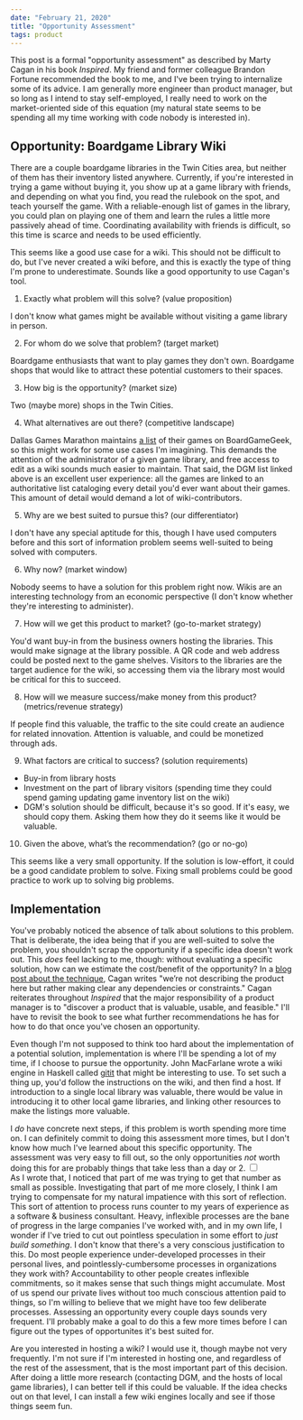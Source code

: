 ```yaml
---
date: "February 21, 2020"
title: "Opportunity Assessment"
tags: product
---
```


This post is a formal "opportunity assessment" as described by Marty Cagan in his book _Inspired_. My friend and former colleague Brandon Fortune recommended the book to me, and I've been trying to internalize some of its advice. I am generally more engineer than product manager, but so long as I intend to stay self-employed, I really need to work on the market-oriented side of this equation (my natural state seems to be spending all my time working with code nobody is interested in).


## Opportunity: Boardgame Library Wiki

There are a couple boardgame libraries in the Twin Cities area, but neither of them has their inventory listed anywhere. Currently, if you're interested in trying a game without buying it, you show up at a game library with friends, and depending on what you find, you read the rulebook on the spot, and teach yourself the game. With a reliable-enough list of games in the library, you could plan on playing one of them and learn the rules a little more passively ahead of time. Coordinating availability with friends is difficult, so this time is scarce and needs to be used efficiently.

This seems like a good use case for a wiki. This should not be difficult to do, but I've never created a wiki before, and this is exactly the type of thing I'm prone to underestimate. Sounds like a good opportunity to use Cagan's tool.

1. Exactly what problem will this solve? (value proposition)

I don't know what games might be available without visiting a game library in person.

2. For whom do we solve that problem? (target market)

Boardgame enthusiasts that want to play games they don't own. Boardgame shops that would like to attract these potential customers to their spaces.

3. How big is the opportunity? (market size)

Two (maybe more) shops in the Twin Cities.

4. What alternatives are out there? (competitive landscape)

Dallas Games Marathon maintains [a list](https://www.boardgamegeek.com/collection/user/DGM%20Library) of their games on BoardGameGeek, so this might work for some use cases I'm imagining. This demands the attention of the administrator of a given game library, and free access to edit as a wiki sounds much easier to maintain. That said, the DGM list linked above is an excellent user experience: all the games are linked to an authoritative list cataloging every detail you'd ever want about their games. This amount of detail would demand a lot of wiki-contributors.

5. Why are we best suited to pursue this? (our differentiator)

I don't have any special aptitude for this, though I have used computers before and this sort of information problem seems well-suited to being solved with computers.

6. Why now? (market window)

Nobody seems to have a solution for this problem right now. Wikis are an interesting technology from an economic perspective (I don't know whether they're interesting to administer).

7. How will we get this product to market? (go-to-market strategy)

You'd want buy-in from the business owners hosting the libraries. This would make signage at the library possible. A QR code and web address could be posted next to the game shelves. Visitors to the libraries are the target audience for the wiki, so accessing them via the library most would be critical for this to succeed.

8. How will we measure success/make money from this product? (metrics/revenue strategy)

If people find this valuable, the traffic to the site could create an audience for related innovation. Attention is valuable, and could be monetized through ads.

9. What factors are critical to success? (solution requirements)

- Buy-in from library hosts
- Investment on the part of library visitors (spending time they could spend gaming updating game inventory list on the wiki)
- DGM's solution should be difficult, because it's so good. If it's easy, we should copy them. Asking them how they do it seems like it would be valuable.

10. Given the above, what’s the recommendation? (go or no-go)

This seems like a very small opportunity. If the solution is low-effort, it could be a good candidate problem to solve. Fixing small problems could be good practice to work up to solving big problems.



## Implementation

You've probably noticed the absence of talk about solutions to this problem. That is deliberate, the idea being that if you are well-suited to solve the problem, you shouldn't scrap the opportunity if a specific idea doesn't work out. This _does_ feel lacking to me, though: without evaluating a specific solution, how can we estimate the cost/benefit of the opportunity? In a [blog post about the technique](https://svpg.com/assessing-product-opportunities/), Cagan writes "we’re not describing the product here but rather making clear any dependencies or constraints." Cagan reiterates throughout _Inspired_ that the major responsibility of a product manager is to "discover a product that is valuable, usable, and feasible." I'll have to revisit the book to see what further recommendations he has for how to do that once you've chosen an opportunity.

Even though I'm not supposed to think too hard about the implementation of a potential solution, implementation is where I'll be spending a lot of my time, if I choose to pursue the opportunity.
John MacFarlane wrote a wiki engine in Haskell called [gitit](https://github.com/jgm/gitit) that might be interesting to use. To set such a thing up, you'd follow the instructions on the wiki, and then find a host. If introduction to a single local library was valuable, there would be value in introducing it to other local game libraries, and linking other resources to make the listings more valuable.

I _do_ have concrete next steps, if this problem is worth spending more time on. I can definitely commit to doing this assessment more times, but I don't know how much I've learned about this specific opportunity. The assessment was very easy to fill out, so the only opportunities _not_ worth doing this for are probably things that take less than a day or 2.
<label for="sn-concrete" class="margin-toggle sidenote-number"></label>
  <input type="checkbox" id="sn-concrete" class="margin-toggle">
  <span class="sidenote">  
As I wrote that, I noticed that part of me was trying to get that number as small as possible. Investigating that part of me more closely, I think I am trying to compensate for my natural impatience with this sort of reflection. This sort of attention to process runs counter to my years of experience as a software & business consultant. Heavy, inflexible processes are the bane of progress in the large companies I've worked with, and in my own life, I wonder if I've tried to cut out pointless speculation in some effort to _just build something_. I don't know that there's a very conscious justification to this. Do most people experience under-developed processes in their personal lives, and pointlessly-cumbersome processes in organizations they work with? Accountability to other people creates inflexible commitments, so it makes sense that such things might accumulate. Most of us spend our private lives without too much conscious attention paid to things, so I'm willing to believe that we might have too few deliberate processes.
Assessing an opportunity every couple days sounds very frequent. I'll probably make a goal to do this a few more times before I can figure out the types of opportunites it's best suited for.
</span>

Are you interested in hosting a wiki? I would use it, though maybe not very frequently. I'm not sure if I'm interested in hosting one, and regardless of the rest of the assessment, that is the most important part of this decision. After doing a little more research (contacting DGM, and the hosts of local game libraries), I can better tell if this could be valuable. If the idea checks out on that level, I can install a few wiki engines locally and see if those things seem fun. 

